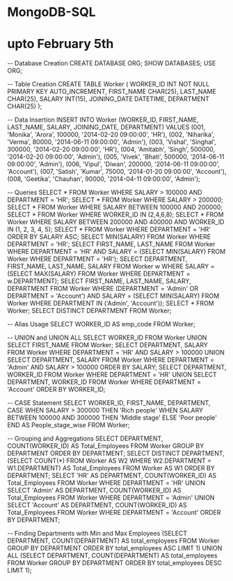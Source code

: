 # MongoDB-SQL
# upto February 5th

-- Database Creation
CREATE DATABASE ORG;
SHOW DATABASES;
USE ORG;

-- Table Creation
CREATE TABLE Worker (
    WORKER_ID INT NOT NULL PRIMARY KEY AUTO_INCREMENT,
    FIRST_NAME CHAR(25),
    LAST_NAME CHAR(25),
    SALARY INT(15),
    JOINING_DATE DATETIME,
    DEPARTMENT CHAR(25)
);

-- Data Insertion
INSERT INTO Worker (WORKER_ID, FIRST_NAME, LAST_NAME, SALARY, JOINING_DATE, DEPARTMENT) VALUES
    (001, 'Monika', 'Arora', 100000, '2014-02-20 09:00:00', 'HR'),
    (002, 'Niharika', 'Verma', 80000, '2014-06-11 09:00:00', 'Admin'),
    (003, 'Vishal', 'Singhal', 300000, '2014-02-20 09:00:00', 'HR'),
    (004, 'Amitabh', 'Singh', 500000, '2014-02-20 09:00:00', 'Admin'),
    (005, 'Vivek', 'Bhati', 500000, '2014-06-11 09:00:00', 'Admin'),
    (006, 'Vipul', 'Diwan', 200000, '2014-06-11 09:00:00', 'Account'),
    (007, 'Satish', 'Kumar', 75000, '2014-01-20 09:00:00', 'Account'),
    (008, 'Geetika', 'Chauhan', 90000, '2014-04-11 09:00:00', 'Admin');

-- Queries
SELECT * FROM Worker WHERE SALARY > 100000 AND DEPARTMENT = 'HR';
SELECT * FROM Worker WHERE SALARY > 200000;
SELECT * FROM Worker WHERE SALARY BETWEEN 100000 AND 200000;
SELECT * FROM Worker WHERE WORKER_ID IN (2,4,6,8);
SELECT * FROM Worker WHERE SALARY BETWEEN 200000 AND 400000 AND WORKER_ID IN (1, 2, 3, 4, 5);
SELECT * FROM Worker WHERE DEPARTMENT = 'HR' ORDER BY SALARY ASC;
SELECT MIN(SALARY) FROM Worker WHERE DEPARTMENT = 'HR';
SELECT FIRST_NAME, LAST_NAME FROM Worker WHERE DEPARTMENT = 'HR' AND SALARY = (SELECT MIN(SALARY) FROM Worker WHERE DEPARTMENT = 'HR');
SELECT DEPARTMENT, FIRST_NAME, LAST_NAME, SALARY FROM Worker w WHERE SALARY = (SELECT MAX(SALARY) FROM Worker WHERE DEPARTMENT = w.DEPARTMENT);
SELECT FIRST_NAME, LAST_NAME, SALARY, DEPARTMENT FROM Worker WHERE (DEPARTMENT = 'Admin' OR DEPARTMENT = 'Account') AND SALARY = (SELECT MIN(SALARY) FROM Worker WHERE DEPARTMENT IN ('Admin', 'Account'));
SELECT * FROM Worker;
SELECT DISTINCT DEPARTMENT FROM Worker;

-- Alias Usage
SELECT WORKER_ID AS emp_code FROM Worker;

-- UNION and UNION ALL
SELECT WORKER_ID FROM Worker UNION SELECT FIRST_NAME FROM Worker;
SELECT DEPARTMENT, SALARY FROM Worker WHERE DEPARTMENT = 'HR' AND SALARY > 100000 UNION SELECT DEPARTMENT, SALARY FROM Worker WHERE DEPARTMENT = 'Admin' AND SALARY > 100000 ORDER BY SALARY;
SELECT DEPARTMENT, WORKER_ID FROM Worker WHERE DEPARTMENT = 'HR' UNION SELECT DEPARTMENT, WORKER_ID FROM Worker WHERE DEPARTMENT = 'Account' ORDER BY WORKER_ID;

-- CASE Statement
SELECT WORKER_ID, FIRST_NAME, DEPARTMENT,
    CASE 
        WHEN SALARY > 300000 THEN 'Rich people'
        WHEN SALARY BETWEEN 100000 AND 300000 THEN 'Middle stage'
        ELSE 'Poor people'
    END AS People_stage_wise
FROM Worker;

-- Grouping and Aggregations
SELECT DEPARTMENT, COUNT(WORKER_ID) AS Total_Employees FROM Worker GROUP BY DEPARTMENT ORDER BY DEPARTMENT;
SELECT DISTINCT DEPARTMENT, (SELECT COUNT(*) FROM Worker AS W2 WHERE W2.DEPARTMENT = W1.DEPARTMENT) AS Total_Employees FROM Worker AS W1 ORDER BY DEPARTMENT;
SELECT 'HR' AS DEPARTMENT, COUNT(WORKER_ID) AS Total_Employees FROM Worker WHERE DEPARTMENT = 'HR' UNION SELECT 'Admin' AS DEPARTMENT, COUNT(WORKER_ID) AS Total_Employees FROM Worker WHERE DEPARTMENT = 'Admin' UNION SELECT 'Account' AS DEPARTMENT, COUNT(WORKER_ID) AS Total_Employees FROM Worker WHERE DEPARTMENT = 'Account' ORDER BY DEPARTMENT;

-- Finding Departments with Min and Max Employees
(SELECT DEPARTMENT, COUNT(DEPARTMENT) AS total_employees FROM Worker GROUP BY DEPARTMENT ORDER BY total_employees ASC LIMIT 1) UNION ALL (SELECT DEPARTMENT, COUNT(DEPARTMENT) AS total_employees FROM Worker GROUP BY DEPARTMENT ORDER BY total_employees DESC LIMIT 1);
